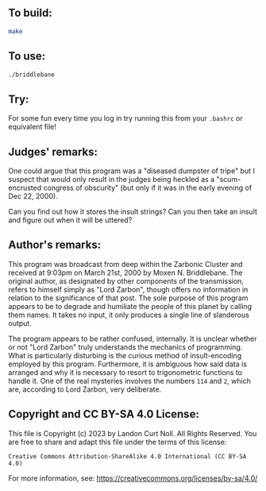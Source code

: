 ## To build:

```sh
make
```


## To use:

```sh
./briddlebane
```


## Try:

For some fun every time you log in try running this from your `.bashrc` or
equivalent file!


## Judges' remarks:

One could argue that this program was a "diseased dumpster of tripe"
but I suspect that would only result in the judges being heckled as a
"scum-encrusted congress of obscurity" (but only if it was in the early
evening of Dec 22, 2000).

Can you find out how it stores the insult strings?  Can you then take
an insult and figure out when it will be uttered?


## Author's remarks:

This program was broadcast from deep within the Zarbonic Cluster
and received at 9:03pm on March 21st, 2000 by Moxen N. Briddlebane.
The original author, as designated by other components of the
transmission, refers to himself simply as "Lord Zarbon", though
offers no information in relation to the significance of that
post. The sole purpose of this program appears to be to degrade
and humiliate the people of this planet by calling them names.
It takes no input, it only produces a single line of slanderous output.

The program appears to be rather confused, internally. It is
unclear whether or not "Lord Zarbon" truly understands the
mechanics of programming. What is particularly disturbing is
the curious method of insult-encoding employed by this program.
Furthermore, it is ambiguous how said data is arranged and why
it is necessary to resort to trigonometric functions to handle
it.  One of the real mysteries involves the numbers `114` and
`2`, which are, according to Lord Zarbon, very deliberate.


## Copyright and CC BY-SA 4.0 License:

This file is Copyright (c) 2023 by Landon Curt Noll.  All Rights Reserved.
You are free to share and adapt this file under the terms of this license:

    Creative Commons Attribution-ShareAlike 4.0 International (CC BY-SA 4.0)

For more information, see: https://creativecommons.org/licenses/by-sa/4.0/
